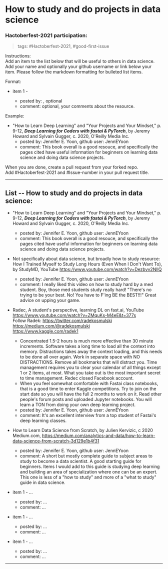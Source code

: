 # How to study and do projects in data science  


### Hactoberfest-2021 participation:

> tags:  \#Hactoberfest-2021, \#good-first-issue  

Instructions:  
Add an item to the list below that will be useful to others in data science.  Add your name and optionally your github username or link below your item.  Please follow the markdown formatting for bulleted list items.  

Format:  

  * item 1 - <resource name and link>
      - posted by: <your name>, optional <your github username or link>  
      - comment: optional, your comments about the resource.  

Example:  

  * "How to Learn Deep Learning" and "Your Projects and Your Mindset," p. 9-12, ***Deep Learning for Coders with fastai & PyTorch***, by Jeremy Howard and Sylvain Gugger, c. 2020, O'Reilly Media Inc.    
      - posted by: Jennifer E. Yoon, github user: JennEYoon  
      - comment: This book overall is a good resouce, and specifically the pages cited have useful information for beginners on learning data science and doing data science projects.  

When you are done, create a pull request from your forked repo.  
Add #Hactoberfest-2021 and #Issue-number in your pull request title.  


-----  

## List -- How to study and do projects in data science: 

  * "How to Learn Deep Learning" and "Your Projects and Your Mindset," p. 9-12, ***Deep Learning for Coders with fastai & PyTorch***, by Jeremy Howard and Sylvain Gugger, c. 2020, O'Reilly Media Inc.    
      - posted by: Jennifer E. Yoon, github user: JennEYoon  
      - comment: This book overall is a good resouce, and specifically the pages cited have useful information for beginners on learning data science and doing data science projects.  

  * Not specifically about data science, but broadly how to study resource:    
    How I Trained Myself to Study Long Hours (Even When I Don't Want To), by StudyMD, YouTube https://www.youtube.com/watch?v=Dezbvv2NIlQ  
      - posted by: Jennifer E. Yoon, github user: JennEYoon  
      - comment: I really liked this video on how to study hard by a med student.  Boy, those med students study really hard!  "There's no trying to be your best. No! You have to F'ing BE the BEST!!!"  Great advice on upping your game.  
 

  * Radec, A student's perspective, learning DL on fast.ai, YouTube https://www.youtube.com/watch?v=ZMquKs-M4eE&t=377s    
    Follow Radek:
    https://twitter.com/radekosmulski  
    https://medium.com/@radekosmulski  
    https://www.kaggle.com/radek1  
 
     * Concentrated 1.5-2 hours is much more effective than 30 minute increments. Software takes a long time to load all the context into memory.  Distractions takes away the context loading, and this needs to be done all over again.  Work in separate space with NO DISTRACTIONS.  Remove all bookmarks that will distract you.  Time management requires you to clear your calendar of all things except 1 or 2 items, at most.  What you take out is the most important secret to time management.  Redec closed Facebook account.  
     * When you feel somewhat comfortable with Fastai class notebooks, that is a good time to enter Kaggle competitions. Try to join on the start date so you will have the full 2 months to work on it.  Read other people's forum posts and uploaded Jupyter notebooks.  You will learn a TON from doing your own deep learning project.  
      - posted by: Jennifer E. Yoon, github user: JennEYoon  
      - comment: It's an excellent interview from a top student of Fastai's deep learning classes.  


  * How to Learn Data Science from Scratch, by Julien Kervizic, c 2020 Medium.com, https://medium.com/analytics-and-data/how-to-learn-data-science-from-scratch-3d129e1b4f31
      - posted by: Jennifer E. Yoon, github user: JennEYoon  
      - comment: A short but mostly complete guide to subject areas to study to become a data scientist. A good starting guide for beginners. Items I would add to this guide is studying deep learning and building an area of specialization where one can be an expert.  This one is less of a "how to study" and more of a "what to study" guide in data science.   


  * item 1 - ... 
      - posted by: ...    
      - comment: ...  


  * item 1 - ... 
      - posted by: ...    
      - comment: ...  


  * item 1 - ... 
      - posted by: ...    
      - comment: ...  





-----  
<eof> 
